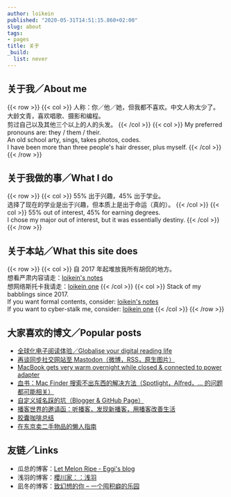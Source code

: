 ```yaml
---
author: loikein
published: "2020-05-31T14:51:15.860+02:00"
slug: about
tags:
- pages
title: 关于
_build:
  list: never
---
```


## 关于我／About me

{{< row >}}
{{< col >}}
人称：你／他／她，但我都不喜欢。中文人称太少了。  
大龄文青，喜欢唱歌、摄影和编程。  
剪过自己以及其他三个以上的人的头发。
{{< /col >}}
{{< col >}}
My preferred pronouns are: they / them / their.  
An old school arty, sings, takes photos, codes.  
I have been more than three people's hair dresser, plus myself.
{{< /col >}}
{{< /row >}}

## 关于我做的事／What I do

{{< row >}}
{{< col >}}
55% 出于兴趣，45% 出于学业。  
选择了现在的学业是出于兴趣，但本质上是出于命运（真的）。
{{< /col >}}
{{< col >}}
55% out of interest, 45% for earning degrees.  
I chose my major out of interest, but it was essentially destiny.
{{< /col >}}
{{< /row >}}

## 关于本站／What this site does

{{< row >}}
{{< col >}}
自 2017 年起堆放我所有胡侃的地方。  
想看严肃内容请走：[loikein's notes](https://notes.loikein.one/post/)  
想网络斯托卡我请走：[loikein one](https://www.loikein.one/)
{{< /col >}}
{{< col >}}
Stack of my babblings since 2017.  
If you want formal contents, consider: [loikein's notes](https://notes.loikein.one/post/)  
If you want to cyber-stalk me, consider: [loikein one](https://www.loikein.one/)
{{< /col >}}
{{< /row >}}

## 大家喜欢的博文／Popular posts

- [全球化电子阅读体验／Globalise your digital reading life](/posts/2019-06-20-globalise-your-digital-reading-life/)
- [再谈同步社交网站至 Mastodon（微博，RSS，原生图片）](/posts/2020-03-09-sync-mastodon-and-sns-again/)
- [MacBook gets very warm overnight while closed & connected to power adapter](/posts/2019-11-10-macbook-gets-warm-overnight-while-connected-to-power/)
- [血书：Mac Finder 搜索不出东西的解决方法（Spotlight，Alfred，… 的问题都可能相关）](/posts/2019-12-16-solve-searching-problems-of-mac-finder/)
- [自定义域名踩的坑（Blogger & GitHub Page）](/posts/2020-04-15-pitfalls-with-custom-domain-for-blogger-and-github-pages/)
- [播客世界的邀请函：听播客，发现新播客，用播客改善生活](/posts/2020-05-18-invitation-to-podcast/)
- [胶囊咖啡总结](/posts/2019-10-25-a-study-of-capsule-coffee/)
- [在东京卖二手物品的懒人指南](/posts/2018-09-29-dummy-s-guide-to-selling-second-hand-in-tokyo/)


## 友链／Links

- 瓜总的博客：[Let Melon Ripe - Eggi's blog](https://captaineggi.github.io/)
- 浅羽的博客：[櫻川家：：浅羽](https://asaba.sakuragawa.moe/)
- 凪冬的博客：[致幻想的你 – 一个囤积癖的乐园](https://soulbookstore.blog/)

<!-- - 李总的博客：[稍后再说](https://woshiyulei.blogspot.com/) -->
